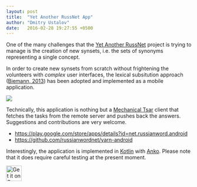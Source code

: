 ```yaml
---
layout: post
title:  "Yet Another RussNet App"
author: "Dmitry Ustalov"
date:   2016-02-28 19:27:55 +0500
---
```


One of the many challenges that the [Yet Another RussNet](https://russianword.net/en/) project is trying to manage is the creation of new synsets, i.e. the sets of synonyms representing a single concept.

In order to create new synsets from scratch without frightening the volunteers with *complex* user interfaces, the lexical subsitution approach ([Biemann, 2013](http://link.springer.com/article/10.1007/s10579-012-9180-5)) has been adopted and implemented as a mobile application.

<div style="max-width: 30em"><img class="pure-img" src="https://lh3.googleusercontent.com/VGafd9smfDZ-INzjpDMwwMNngjAgQjuQ5fmZ-7ayk4ZXjpEYalpUGT54EgqdoLYdJA=h900" /></div>

Technically, this application is nothing but a [Mechanical Tsar](/) client that fetches the tasks from the remote server and pushes back the answers. Suggestions and contributions are very welcome.

* <https://play.google.com/store/apps/details?id=net.russianword.android>
* <https://github.com/russianwordnet/yarn-android>

Interestingly, the application is implemented in [Kotlin](https://kotlinlang.org/) with [Anko](https://github.com/Kotlin/anko). Please note that it does require careful testing at the present moment.

<a href="https://play.google.com/store/apps/details?id=net.russianword.android&utm_source=global_co&utm_medium=prtnr&utm_content=Mar2515&utm_campaign=PartBadge&pcampaignid=MKT-AC-global-none-all-co-pr-py-PartBadges-Oct1515-1"><img style="height: 3em" alt="Get it on Google Play" src="https://play.google.com/intl/en_us/badges/images/apps/en-play-badge-border.png" /></a>
